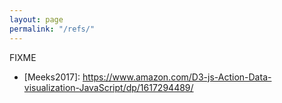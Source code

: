 ```yaml
---
layout: page
permalink: "/refs/"
---
```


FIXME

* <a id="meeks2017">[Meeks2017]</a>: <https://www.amazon.com/D3-js-Action-Data-visualization-JavaScript/dp/1617294489/>
